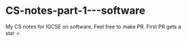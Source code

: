 # CS-notes-part-1---software
My CS notes for IGCSE on software. Feel free to make PR. First PR gets a star ⭐
